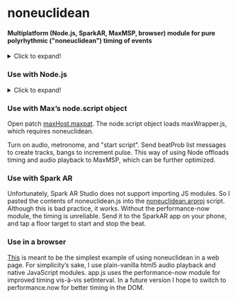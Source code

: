 # noneuclidean
#### Multiplatform (Node.js, SparkAR, MaxMSP, browser) module for pure polyrhythmic ("noneuclidean") timing of events

<details>
  <summary>Click to expand!</summary>


Most of the world’s music is constructed on repeated patterns, typically between 2 and 40 seconds long. These are subdivided into smaller patterns among several voices to create rhythmic structures. In some West African traditional music, the resulting syncopation is so complex that it’s impossible to determine which beat is the beginning of the pattern, but it does repeat. Drum machine programming in the early 2000’s produced an algorithmic style called “Euclidean Rhythm”. This is typically based on a contant pulse, with every subrhythm consisting of an even number of pulses. However, even with the complexity of multiple tracks and unusual ratios, the pattern still repeats.

Much of [_my_music_](https://open.spotify.com/album/75d3xe3MOsnwrOg5mn79tU) is generated using algorithmic rhythms for which there is no overall repeating pattern. This works well for dancers, who often disregard composed rhythmic patterns, preferring to count their own phrasing on top of the pulse. To contrast my approach with Euclidean Rhythm, I playfully call my algorithm "non-Euclidean".

The JavaScript module “noneuclidean.js” implements one class, "Track", which has a method “play”. To instantiate a new Track, one includes an argument with is an array of probabilities whose sum is 1. The play method uses a random function to select one element of the array, based on its relative probability. If the 0th element of the array is chosen, the number of beats is 1; if the first element is chosen, the number of beats is 2, etc. Each time play() is called a beat is counted, and when the count reaches the chosen beat number, a new number is randomly selected. Most of the time, play() returns 0, but when a new beat count has started, play() returns 1.

By instantiating multiple tracks, polyrhythms are created. Since each track is calling its own play method and storing its own internal state, the tracks rarely start on the same beat. Thus there is no overall repeating pattern.

This repository includes four use cases of the module. Each case provides a method to create multiple tracks and call the play method. For each track, if play() returns 1, the caller will play a sound. In the first two cases, node.js and MaxMSP’s hosting of node.js, the noneucliden module is installed using the [published version](https://www.npmjs.com/package/noneuclidean) of the module. The html version uses a native JavaScript module, which requires adding "export" at the beginning of the code and deleting the “exports.” from the end of the code in order to convert noneuclidean.js to noneuclidean.mjs. The Spark AR Studio version does not allow importing modules, so the module code must be pasted into the main script, again with the exports deleted.

A timer (beat()) calls play(), which then calls a sound player when the track's play() returns 1. This makes the demos easy to understand, but since JavaScript is single-threaded, there can be timing issues. One should therefore use track.play() to decide in advance which tracks play, so that the exact timing would be independent of the noneuclidean.js execution time. In the Node.js example, the performance-now module improves timing vis-à-vis setInterval.

</details>

### Use with Node.js

<details>
  <summary>Click to expand!</summary>
    
In your terminal, install noneuclidean module, the performance-now module, and your choice of sound player:

    npm install noneuclidean;
    npm install performance-now;
    npm install node-wav-player;

In your node app:

    const track = require('noneuclidean');
    const player = require('node-wav-player');
    const now = require('performance-now');
    
A track takes one parameter, "beatProb", an array of the relative probability (0.0 - 1.0) that a beat count (index + 1) will be chosen.

Define instruments:

    class Instrument    {
        constructor(path) {
            this.path = path;
        }
        play = () => {
            hit(path);
        }
    }
    
"path" is the relative path to a sound file to play.

"hit" is a function to play the sound:

    const hit = (path) => {
        player.play({
            path: path,
        }).then(() => {
            // console.log('play start.');
        }).catch((error) => {
            console.error(error);
        });
    }

• Create an array of instrument parameters:

    instParams = 
    ['./snd/808_Clap.m4a',
    './snd/808_Closed_HH.m4a',
    './snd/808_Kick_x3.m4a',
    './snd/808_Snare_1.m4a']  
    
• Create arrays of Instrument & Track objects:

    const trackCount = 2;
    var instruments = [];
    var tracks = [];
    for (i = 0; i < trackCount; i++)    {
        let newInstrument = new Instrument(instParams[i][0]);
        instruments.push(newInstrument);
        let newTrack = new track.Track([.33, .33, .33]);
        newTrack.play();   // side effect sets initial track count length without generating note
        tracks.push(newTrack);
    }
    
• Define "beat" to generate pulse, call noneucledean Track.play method, and play instrument:

    let start = now();
    let elapsed = 0;
    let time = 0;
    let diff = 0;
    
    let start = now();
    let elapsed = 0;
    let time = 0;
    let diff = 0;

    const beat = () => {
        function instance() {
            time += 125;
            for (j = 0; j < trackCount; j++) {
                if (tracks[j].play() == 1) {
                    hit(instruments[j].path);
                };
            }
            diff = (now() - start) - time;
            setTimeout(instance, (125 - diff));
        }
        setTimeout(instance, 125);
    }
                                       
Finally:

    beat();
</details>

### Use with Max’s node.script object
    
Open patch [maxHost.maxpat](maxhost/). The node.script object loads maxWrapper.js, which requires noneuclidean. 
 
Turn on audio, metronome, and "start script". Send beatProb list messages to create tracks, bangs to increment pulse. This way of using Node offloads timing and audio playback to MaxMSP, which can be further optimized.
### Use with Spark AR

Unfortunately, Spark AR Studio does not support importing JS modules. So I pasted the contents of noneuclidean.js into the [noneuclidean.arproj](spark/) script. Although this is bad practice, it works. Without the performance-now module, the timing is unreliable. Send it to the SparkAR app on your phone, and tap a floor target to start and stop the beat.

### Use in a browser

[This](https://lessstuck.github.io/noneuclidean/) is meant to be the simplest example of using noneuclidean in a web page. For simplicity’s sake, I use plain-vanilla html5 audio playback and native JavaScript modules. app.js uses the performance-now module for improved timing vis-à-vis setInterval. In a future version I hope to switch to performance.now for better timing in the DOM.
